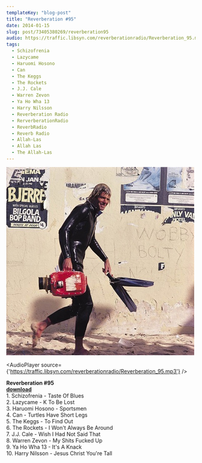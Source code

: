 ```yaml
---
templateKey: "blog-post"
title: "Reverberation #95"
date: 2014-01-15
slug: post/73405380269/reverberation95
audio: https://traffic.libsyn.com/reverberationradio/Reverberation_95.mp3
tags:
  - Schizofrenia
  - Lazycame
  - Haruomi Hosono
  - Can
  - The Keggs
  - The Rockets
  - J.J. Cale
  - Warren Zevon
  - Ya Ho Wha 13
  - Harry Nilsson
  - Reverberation Radio
  - RerverberationRadio
  - ReverbRadio
  - Reverb Radio
  - Allah-Las
  - Allah Las
  - The Allah-Las
---
```


![Reverberation #95](../images/7883393a6784abd28027efb0cab242da062f6e49cf9e3e2ee6cec532ad0ac8de.jpg)

<AudioPlayer source={'https://traffic.libsyn.com/reverberationradio/Reverberation_95.mp3'} />

<p><strong>Reverberation #95<br /></strong><strong><a href="https://traffic.libsyn.com/reverberationradio/Reverberation_95.mp3" title="download" target="_blank">download</a><br /></strong>1. Schizofrenia - Taste Of Blues<br />2. Lazycame - K To Be Lost<br />3. Haruomi Hosono - Sportsmen<br />4. Can - Turtles Have Short Legs<br />5. The Keggs - To Find Out<br />6. The Rockets - I Won't Always Be Around<br />7. J.J. Cale - Wish I Had Not Said That<br />8. Warren Zevon - My Shits Fucked Up<br />9. Ya Ho Wha 13 - It's A Knack<br />10. Harry Nilsson - Jesus Christ You're Tall</p>
